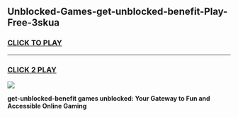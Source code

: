 
## Unblocked-Games-get-unblocked-benefit-Play-Free-3skua
<h3>
<a href="https://premium76.site?title=get-unblocked-benefit&ref=18A1">CLICK TO PLAY</a></h3>
<hr>

<h3>
<a href="https://premium76.site?title=get-unblocked-benefit&ref=18A1">CLICK 2 PLAY</a>
  
</h3>

<a href="https://premium76.site?title=get-unblocked-benefit&ref=18A1"><img src="https://clearcache.store/games.png"></a>


**get-unblocked-benefit games unblocked: Your Gateway to Fun and Accessible Online Gaming**
